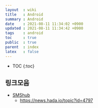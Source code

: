 ```yaml
---
layout  : wiki
title   : Android
summary : Android
date    : 2021-08-11 11:34:02 +0900
updated : 2021-08-11 11:34:42 +0900
tags    : android
toc     : true
public  : true
parent  : index
latex   : false
---
```

* TOC
{:toc}

## 링크모음

* [SMShub](https://github.com/juancrescente/SMSHub)
  * https://news.hada.io/topic?id=4797
